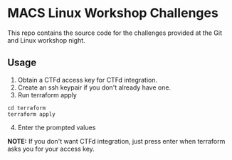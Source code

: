 # MACS Linux Workshop Challenges

This repo contains the source code for the challenges provided at the Git and Linux workshop night.

## Usage
1. Obtain a CTFd access key for CTFd integration.
2. Create an ssh keypair if you don't already have one.
3. Run terraform apply
```
cd terraform
terraform apply
```
4. Enter the prompted values 

**NOTE:** If you don't want CTFd integration, just press enter when terraform asks you for your access key.
